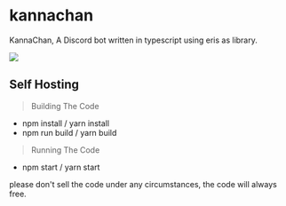 # kannachan
KannaChan, A Discord bot written in typescript using eris as library.

<a href="https://github.com/KagChi/kannachan"> <img src="https://cdn.discordapp.com/avatars/726379535184166943/a302e5a83b661116a9af122e74062147.jpg?size=2048"/></a>

## Self Hosting

> Building The Code
- npm install / yarn install
- npm run build / yarn build

> Running The Code
- npm start / yarn start

please don't sell the code under any circumstances, the code will always free.
